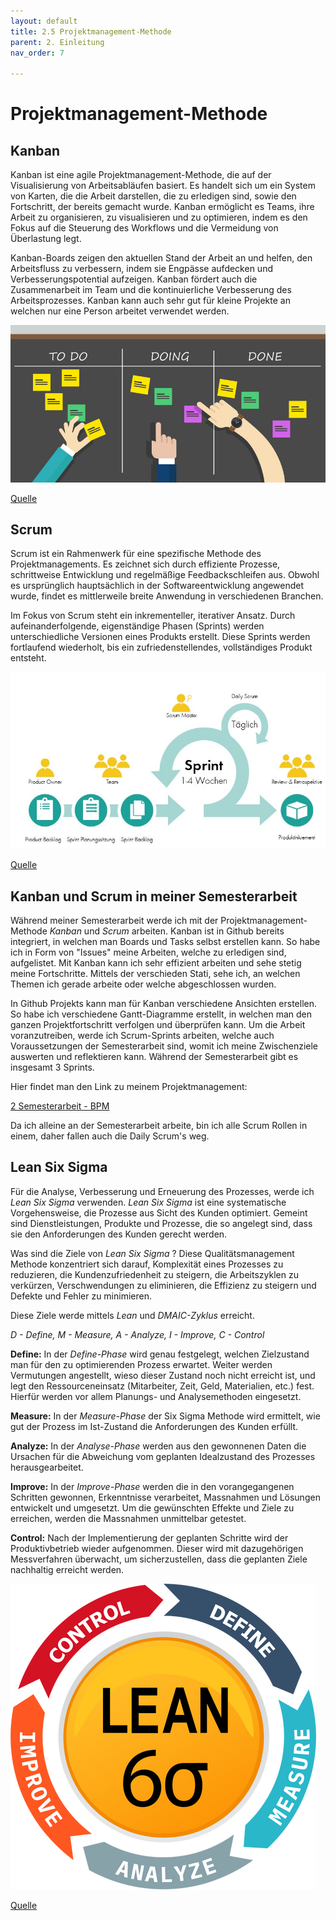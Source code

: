 ```yaml
---
layout: default
title: 2.5 Projektmanagement-Methode
parent: 2. Einleitung
nav_order: 7

---
```


# Projektmanagement-Methode

## Kanban

Kanban ist eine agile Projektmanagement-Methode, die auf der Visualisierung von Arbeitsabläufen basiert. Es handelt sich um ein System von Karten, die die Arbeit darstellen, die zu erledigen sind, sowie den Fortschritt, der bereits gemacht wurde. Kanban ermöglicht es Teams, ihre Arbeit zu organisieren, zu visualisieren und zu optimieren, indem es den Fokus auf die Steuerung des Workflows und die Vermeidung von Überlastung legt.

Kanban-Boards zeigen den aktuellen Stand der Arbeit an und helfen, den Arbeitsfluss zu verbessern, indem sie Engpässe aufdecken und Verbesserungspotential aufzeigen. Kanban fördert auch die Zusammenarbeit im Team und die kontinuierliche Verbesserung des Arbeitsprozesses.
Kanban kann auch sehr gut für kleine Projekte an welchen nur eine Person arbeitet verwendet werden.

![Kanban Board](../../ressources/bilder/Kanban-Board.jpg)

[Quelle](../Quellenverzeichnis/index.md#kanban-board)
## Scrum

Scrum ist ein Rahmenwerk für eine spezifische Methode des Projektmanagements. Es zeichnet sich durch effiziente Prozesse, schrittweise Entwicklung und regelmäßige Feedbackschleifen aus. Obwohl es ursprünglich hauptsächlich in der Softwareentwicklung angewendet wurde, findet es mittlerweile breite Anwendung in verschiedenen Branchen.

Im Fokus von Scrum steht ein inkrementeller, iterativer Ansatz. Durch aufeinanderfolgende, eigenständige Phasen (Sprints) werden unterschiedliche Versionen eines Produkts erstellt. Diese Sprints werden fortlaufend wiederholt, bis ein zufriedenstellendes, vollständiges Produkt entsteht.

![Scrum Methode](../../ressources/bilder/Scrum-Schema.jpg)

[Quelle](../Quellenverzeichnis/index.md#Scrum-Methode)
## Kanban und Scrum in meiner Semesterarbeit

Während meiner Semesterarbeit werde ich mit der Projektmanagement-Methode *Kanban* und *Scrum* arbeiten. Kanban ist in Github bereits integriert, in welchen man Boards und Tasks selbst erstellen kann. So habe ich in Form von "Issues" meine Arbeiten, welche zu erledigen sind, aufgelistet. Mit Kanban kann ich sehr effizient arbeiten und sehe stetig meine Fortschritte. Mittels der verschieden Stati, sehe ich, an welchen Themen ich gerade arbeite oder welche abgeschlossen wurden. 

In Github Projekts kann man für Kanban verschiedene Ansichten erstellen. So habe ich verschiedene Gantt-Diagramme erstellt, in welchen man den ganzen Projektfortschritt verfolgen und überprüfen kann. Um die Arbeit voranzutreiben, werde ich Scrum-Sprints arbeiten, welche auch Voraussetzungen der Semesterarbeit sind, womit ich meine Zwischenziele auswerten und reflektieren kann. Während der Semesterarbeit gibt es insgesamt 3 Sprints.

Hier findet man den Link zu meinem Projektmanagement:

[2 Semesterarbeit - BPM](https://github.com/users/Bazzako/projects/3/views/4)

Da ich alleine an der Semesterarbeit arbeite, bin ich alle Scrum Rollen in einem, daher fallen auch die Daily Scrum's weg. 

## Lean Six Sigma

Für die Analyse, Verbesserung und Erneuerung des Prozesses, werde ich *Lean Six Sigma* verwenden.
*Lean Six Sigma* ist eine systematische Vorgehensweise, die Prozesse aus Sicht des Kunden optimiert. Gemeint sind Dienstleistungen, Produkte und Prozesse, die so angelegt sind, dass sie den Anforderungen des Kunden gerecht werden.

Was sind die Ziele von *Lean Six Sigma* ? Diese Qualitätsmanagement Methode konzentriert sich darauf, Komplexität eines Prozesses zu reduzieren, die Kundenzufriedenheit zu steigern, die Arbeitszyklen zu verkürzen, Verschwendungen zu eliminieren, die Effizienz zu steigern und Defekte und Fehler zu minimieren. 

Diese Ziele werde mittels *Lean* und *DMAIC-Zyklus* erreicht.

*D - Define, M - Measure, A - Analyze, I - Improve, C - Control* 

**Define:** In der *Define-Phase* wird genau festgelegt, welchen Zielzustand man für den zu optimierenden Prozess erwartet. Weiter werden Vermutungen angestellt, wieso dieser Zustand noch nicht erreicht ist, und legt den Ressourceneinsatz (Mitarbeiter, Zeit, Geld, Materialien, etc.) fest. Hierfür werden vor allem Planungs- und Analysemethoden eingesetzt.

**Measure:** In der *Measure-Phase* der Six Sigma Methode wird ermittelt, wie gut der Prozess im Ist-Zustand die Anforderungen des Kunden erfüllt.

**Analyze:** In der *Analyse-Phase* werden aus den gewonnenen Daten die Ursachen für die Abweichung vom geplanten Idealzustand des Prozesses herausgearbeitet.

**Improve:** In der *Improve-Phase* werden die in den vorangegangenen Schritten gewonnen, Erkenntnisse verarbeitet, Massnahmen und Lösungen entwickelt und umgesetzt. Um die gewünschten Effekte und Ziele zu erreichen, werden die Massnahmen unmittelbar getestet.

**Control:** Nach der Implementierung der geplanten Schritte wird der Produktivbetrieb wieder aufgenommen. Dieser wird mit dazugehörigen Messverfahren überwacht, um sicherzustellen, dass die geplanten Ziele nachhaltig erreicht werden.

![Lean Six Sigma](../../ressources/bilder/lean-6-sigma-3.png)

[Quelle](../Quellenverzeichnis/index.md#lean-six-sigma)
